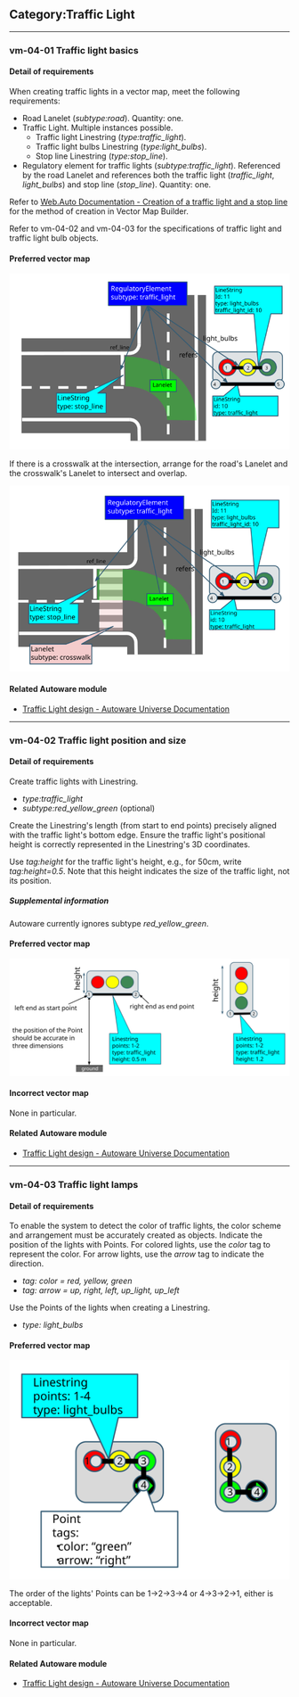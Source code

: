 ## Category:Traffic Light

---

### vm-04-01 Traffic light basics

#### Detail of requirements <!-- omit in toc -->

When creating traffic lights in a vector map, meet the following requirements:

- Road Lanelet (_subtype:road_). Quantity: one.
- Traffic Light. Multiple instances possible.
  - Traffic light Linestring (_type:traffic_light_).
  - Traffic light bulbs Linestring (_type:light_bulbs_).
  - Stop line Linestring (_type:stop_line_).
- Regulatory element for traffic lights (_subtype:traffic_light_). Referenced by the road Lanelet and references both the traffic light (_traffic_light_, _light_bulbs_) and stop line (_stop_line_). Quantity: one.

Refer to [Web.Auto Documentation - Creation of a traffic light and a stop line](https://docs.web.auto/en/user-manuals/vector-map-builder/how-to-use/edit-maps#creation-of-a-traffic-light-and-a-stop-line) for the method of creation in Vector Map Builder.

Refer to vm-04-02 and vm-04-03 for the specifications of traffic light and traffic light bulb objects.

#### Preferred vector map <!-- omit in toc -->

![svg](../assets/vm-04-01_1.svg)

If there is a crosswalk at the intersection, arrange for the road's Lanelet and the crosswalk's Lanelet to intersect and overlap.

![svg](../assets/vm-04-01_2.svg)

#### Related Autoware module

- [Traffic Light design - Autoware Universe Documentation](https://autowarefoundation.github.io/autoware.universe/main/planning/behavior_velocity_planner/autoware_behavior_velocity_traffic_light_module/)

---

### vm-04-02 Traffic light position and size

#### Detail of requirements <!-- omit in toc -->

Create traffic lights with Linestring.

- _type:traffic_light_
- _subtype:red_yellow_green_ (optional)

Create the Linestring's length (from start to end points) precisely aligned with the traffic light's bottom edge. Ensure the traffic light's positional height is correctly represented in the Linestring's 3D coordinates.

Use _tag:height_ for the traffic light's height, e.g., for 50cm, write _tag:height=0.5_. Note that this height indicates the size of the traffic light, not its position.

##### Supplemental information <!-- omit in toc -->

Autoware currently ignores subtype _red_yellow_green_.

#### Preferred vector map <!-- omit in toc -->

![svg](../assets/vm-04-02_1.svg)

#### Incorrect vector map <!-- omit in toc -->

None in particular.

#### Related Autoware module

- [Traffic Light design - Autoware Universe Documentation](https://autowarefoundation.github.io/autoware.universe/main/planning/behavior_velocity_planner/autoware_behavior_velocity_traffic_light_module/)

---

### vm-04-03 Traffic light lamps

#### Detail of requirements <!-- omit in toc -->

To enable the system to detect the color of traffic lights, the color scheme and arrangement must be accurately created as objects. Indicate the position of the lights with Points. For colored lights, use the _color_ tag to represent the color. For arrow lights, use the _arrow_ tag to indicate the direction.

- _tag: color = red, yellow, green_
- _tag: arrow = up, right, left, up_light, up_left_

Use the Points of the lights when creating a Linestring.

- _type: light_bulbs_

#### Preferred vector map <!-- omit in toc -->

![svg](../assets/vm-04-03_1.svg)

The order of the lights' Points can be 1→2→3→4 or 4→3→2→1, either is acceptable.

#### Incorrect vector map <!-- omit in toc -->

None in particular.

#### Related Autoware module

- [Traffic Light design - Autoware Universe Documentation](https://autowarefoundation.github.io/autoware.universe/main/planning/behavior_velocity_planner/autoware_behavior_velocity_traffic_light_module/)
